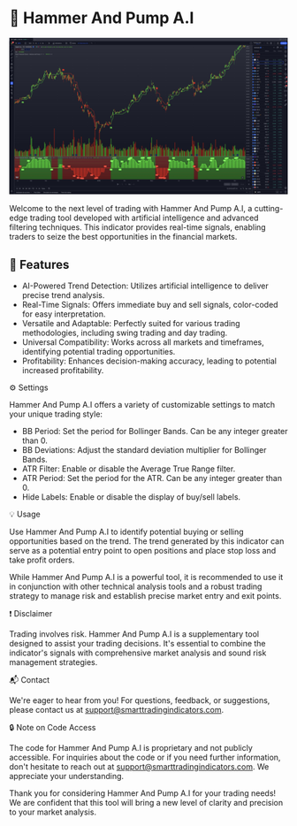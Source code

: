 # 🚀 Hammer And Pump A.I

![Hammer And Pump A.I](1D%20Hammer%20and%20Pump.jpg)

Welcome to the next level of trading with Hammer And Pump A.I, a cutting-edge trading tool developed with artificial intelligence and advanced filtering techniques. This indicator provides real-time signals, enabling traders to seize the best opportunities in the financial markets.

## 🌟 Features

- AI-Powered Trend Detection: Utilizes artificial intelligence to deliver precise trend analysis.
- Real-Time Signals: Offers immediate buy and sell signals, color-coded for easy interpretation.
- Versatile and Adaptable: Perfectly suited for various trading methodologies, including swing trading and day trading.
- Universal Compatibility: Works across all markets and timeframes, identifying potential trading opportunities.
- Profitability: Enhances decision-making accuracy, leading to potential increased profitability.

⚙️ Settings

Hammer And Pump A.I offers a variety of customizable settings to match your unique trading style:

- BB Period: Set the period for Bollinger Bands. Can be any integer greater than 0.
- BB Deviations: Adjust the standard deviation multiplier for Bollinger Bands.
- ATR Filter: Enable or disable the Average True Range filter.
- ATR Period: Set the period for the ATR. Can be any integer greater than 0.
- Hide Labels: Enable or disable the display of buy/sell labels.

💡 Usage

Use Hammer And Pump A.I to identify potential buying or selling opportunities based on the trend. The trend generated by this indicator can serve as a potential entry point to open positions and place stop loss and take profit orders.

While Hammer And Pump A.I is a powerful tool, it is recommended to use it in conjunction with other technical analysis tools and a robust trading strategy to manage risk and establish precise market entry and exit points.

❗ Disclaimer

Trading involves risk. Hammer And Pump A.I is a supplementary tool designed to assist your trading decisions. It's essential to combine the indicator's signals with comprehensive market analysis and sound risk management strategies.

📬 Contact

We're eager to hear from you! For questions, feedback, or suggestions, please contact us at support@smarttradingindicators.com.

🔒 Note on Code Access

The code for Hammer And Pump A.I is proprietary and not publicly accessible. For inquiries about the code or if you need further information, don't hesitate to reach out at support@smarttradingindicators.com. We appreciate your understanding.

Thank you for considering Hammer And Pump A.I for your trading needs! We are confident that this tool will bring a new level of clarity and precision to your market analysis.
